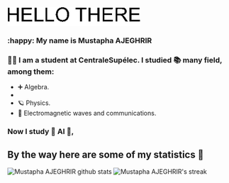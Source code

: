 <img src="/HELLO_THERE/HELLO_THERE.gif" alt="Hello world" align="center" width=300>

### :happy: My name is Mustapha AJEGHRIR

### :man_student: I am a student at CentraleSupélec. I studied :books: many field, among them: 

* :heavy_plus_sign: Algebra.
* 
* :ringed_planet: Physics.
* :signal_strength: Electromagnetic waves and communications.

### Now I study :robot: ​AI​ :robot:,  ​ 





## By the way here are some of my statistics 🚀
![Mustapha AJEGHRIR github stats](https://github-readme-stats.vercel.app/api?username=Mustapha-AJEGHRIR&show_icons=true&theme=tokyonight)
![Mustapha AJEGHRIR's streak](https://github-readme-streak-stats.herokuapp.com/?user=Mustapha-AJEGHRIR&theme=tokyonight)
